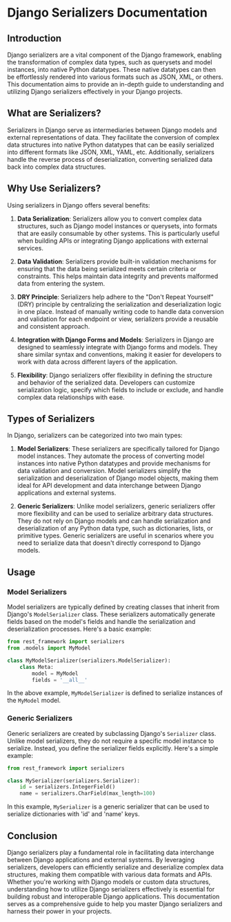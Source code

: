 # Django Serializers Documentation

## Introduction

Django serializers are a vital component of the Django framework, enabling the transformation of complex data types, such as querysets and model instances, into native Python datatypes. These native datatypes can then be effortlessly rendered into various formats such as JSON, XML, or others. This documentation aims to provide an in-depth guide to understanding and utilizing Django serializers effectively in your Django projects.

## What are Serializers?

Serializers in Django serve as intermediaries between Django models and external representations of data. They facilitate the conversion of complex data structures into native Python datatypes that can be easily serialized into different formats like JSON, XML, YAML, etc. Additionally, serializers handle the reverse process of deserialization, converting serialized data back into complex data structures.

## Why Use Serializers?

Using serializers in Django offers several benefits:

1. **Data Serialization**: Serializers allow you to convert complex data structures, such as Django model instances or querysets, into formats that are easily consumable by other systems. This is particularly useful when building APIs or integrating Django applications with external services.

2. **Data Validation**: Serializers provide built-in validation mechanisms for ensuring that the data being serialized meets certain criteria or constraints. This helps maintain data integrity and prevents malformed data from entering the system.

3. **DRY Principle**: Serializers help adhere to the "Don't Repeat Yourself" (DRY) principle by centralizing the serialization and deserialization logic in one place. Instead of manually writing code to handle data conversion and validation for each endpoint or view, serializers provide a reusable and consistent approach.

4. **Integration with Django Forms and Models**: Serializers in Django are designed to seamlessly integrate with Django forms and models. They share similar syntax and conventions, making it easier for developers to work with data across different layers of the application.

5. **Flexibility**: Django serializers offer flexibility in defining the structure and behavior of the serialized data. Developers can customize serialization logic, specify which fields to include or exclude, and handle complex data relationships with ease.

## Types of Serializers

In Django, serializers can be categorized into two main types:

1. **Model Serializers**: These serializers are specifically tailored for Django model instances. They automate the process of converting model instances into native Python datatypes and provide mechanisms for data validation and conversion. Model serializers simplify the serialization and deserialization of Django model objects, making them ideal for API development and data interchange between Django applications and external systems.

2. **Generic Serializers**: Unlike model serializers, generic serializers offer more flexibility and can be used to serialize arbitrary data structures. They do not rely on Django models and can handle serialization and deserialization of any Python data type, such as dictionaries, lists, or primitive types. Generic serializers are useful in scenarios where you need to serialize data that doesn't directly correspond to Django models.

## Usage

### Model Serializers

Model serializers are typically defined by creating classes that inherit from Django's `ModelSerializer` class. These serializers automatically generate fields based on the model's fields and handle the serialization and deserialization processes. Here's a basic example:

```python
from rest_framework import serializers
from .models import MyModel

class MyModelSerializer(serializers.ModelSerializer):
    class Meta:
        model = MyModel
        fields = '__all__'
```

In the above example, `MyModelSerializer` is defined to serialize instances of the `MyModel` model.

### Generic Serializers

Generic serializers are created by subclassing Django's `Serializer` class. Unlike model serializers, they do not require a specific model instance to serialize. Instead, you define the serializer fields explicitly. Here's a simple example:

```python
from rest_framework import serializers

class MySerializer(serializers.Serializer):
    id = serializers.IntegerField()
    name = serializers.CharField(max_length=100)
```

In this example, `MySerializer` is a generic serializer that can be used to serialize dictionaries with 'id' and 'name' keys.

## Conclusion

Django serializers play a fundamental role in facilitating data interchange between Django applications and external systems. By leveraging serializers, developers can efficiently serialize and deserialize complex data structures, making them compatible with various data formats and APIs. Whether you're working with Django models or custom data structures, understanding how to utilize Django serializers effectively is essential for building robust and interoperable Django applications. This documentation serves as a comprehensive guide to help you master Django serializers and harness their power in your projects.
